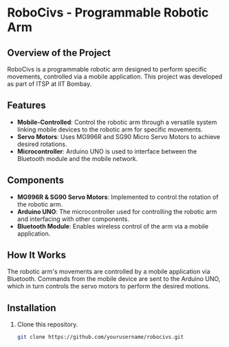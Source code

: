 # RoboCivs - Programmable Robotic Arm

## Overview of the Project
RoboCivs is a programmable robotic arm designed to perform specific movements, controlled via a mobile application. This project was developed as part of ITSP at IIT Bombay. 

## Features
- **Mobile-Controlled**: Control the robotic arm through a versatile system linking mobile devices to the robotic arm for specific movements.
- **Servo Motors**: Uses MG996R and SG90 Micro Servo Motors to achieve desired rotations.
- **Microcontroller**: Arduino UNO is used to interface between the Bluetooth module and the mobile network.

## Components
- **MG996R & SG90 Servo Motors**: Implemented to control the rotation of the robotic arm.
- **Arduino UNO**: The microcontroller used for controlling the robotic arm and interfacing with other components.
- **Bluetooth Module**: Enables wireless control of the arm via a mobile application.

## How It Works
The robotic arm's movements are controlled by a mobile application via Bluetooth. Commands from the mobile device are sent to the Arduino UNO, which in turn controls the servo motors to perform the desired motions.

## Installation
1. Clone this repository.
   ```bash
   git clone https://github.com/yourusername/robocivs.git
